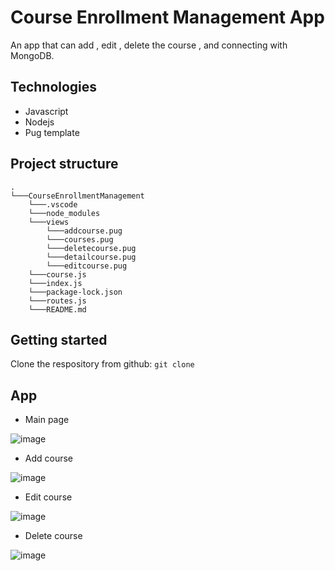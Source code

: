 # Course Enrollment Management App
An app that can add , edit , delete the course , and connecting with MongoDB. 

## Technologies 
- Javascript
- Nodejs
- Pug template

## Project structure
```
.
└───CourseEnrollmentManagement
    └───.vscode
    └───node_modules
    └───views
        └───addcourse.pug
        └───courses.pug
        └───deletecourse.pug
        └───detailcourse.pug
        └───editcourse.pug
    └───course.js
    └───index.js
    └───package-lock.json
    └───routes.js
    └───README.md
```
## Getting started
Clone the respository from github: ```git clone```

## App 
- Main page

![image](https://github.com/qinahros27/CourseEnrollmentManagement/assets/101724167/6a8ebd97-9784-4a76-8d6a-f42be4c0c2d8)

- Add course

![image](https://github.com/qinahros27/CourseEnrollmentManagement/assets/101724167/e066874e-743e-41bc-8bba-19c585319d20)
- Edit course

![image](https://github.com/qinahros27/CourseEnrollmentManagement/assets/101724167/4b35067b-da73-46de-9ea2-7c2c076d331e)
- Delete course

![image](https://github.com/qinahros27/CourseEnrollmentManagement/assets/101724167/66b61411-4de2-4df2-be44-112f3bbd30ef)
